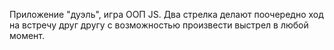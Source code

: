 Приложение "дуэль", игра ООП JS.
Два стрелка делают поочередно ход на встречу друг другу с возможностью произвести выстрел в любой момент. 






